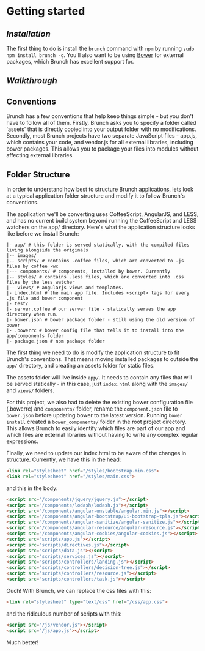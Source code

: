 # Getting started

## *Installation*
The first thing to do is install the ``brunch`` command with ``npm`` by running ``sudo npm install brunch -g``. You'll also want to be using [Bower](http://bower.io) for external packages, which Brunch has excellent support for.

## *Walkthrough*

## Conventions
Brunch has a few conventions that help keep things simple - but you don't have to follow all of them. Firstly, Brunch asks you to specify a folder called 'assets' that is directly copied into your output folder with no modifications. Secondly, most Brunch projects have two separate JavaScript files - app.js, which contains your code, and vendor.js for all external libraries, including bower packages. This allows you to package your files into modules without affecting external libraries.

## Folder Structure
In order to understand how best to structure Brunch applications, lets look at a typical application folder structure and modify it to follow Brunch's conventions.

The application we'll be converting uses CoffeeScript, AngularJS, and LESS, and has no current build system beyond running the CoffeeScript and LESS watchers on the app/ directory. Here's what the application structure looks like before we install Brunch:

    |- app/ # this folder is served statically, with the compiled files living alongside the originals
    |-- images/
    |-- scripts/ # contains .coffee files, which are converted to .js files by coffee -wc
    |--- components/ # components, installed by bower. Currently
    |-- styles/ # contains .less files, which are converted into .css files by the less watcher
    |-- views/ # angularjs views and templates.
    |- index.html # the main app file. Includes <script> tags for every .js file and bower component
    |- test/
    |- server.coffee # our server file - statically serves the app directory when run.
    |- bower.json # bower package folder - still using the old version of bower
    |- .bowerrc # bower config file that tells it to install into the app/components folder
    |- package.json # npm package folder


The first thing we need to do is modify the application structure to fit Brunch's conventions. That means moving installed packages to outside the ``app/`` directory, and creating an assets folder for static files.

The assets folder will live inside ``app/``. It needs to contain any files that will be served statically - in this case, just ``index.html`` along with the ``images/`` and ``views/`` folders.

For this project, we also had to delete the existing bower configuration file (.bowerrc) and ``components/`` folder, rename the ``component.json`` file to ``bower.json`` before updating bower to the latest version. Running ``bower install`` created a ``bower_components/`` folder in the root project directory. This allows Brunch to easily identify which files are part of our app and which files are external libraries without having to write any complex regular expressions.

Finally, we need to update our index.html to be aware of the changes in structure. Currently, we have this in the head:

```html
<link rel="stylesheet" href="/styles/bootstrap.min.css">
<link rel="stylesheet" href="/styles/main.css">
```

and this in the body:

```html
<script src="/components/jquery/jquery.js"></script>
<script src="/components/lodash/lodash.js"></script>
<script src="/components/angular-unstable/angular.min.js"></script>
<script src="/components/angular-bootstrap/ui-bootstrap-tpls.js"></script>
<script src="/components/angular-sanitize/angular-sanitize.js"></script>
<script src="/components/angular-resource/angular-resource.js"></script>
<script src="/components/angular-cookies/angular-cookies.js"></script>
<script src="scripts/app.js"></script>
<script src="scripts/directives.js"></script>
<script src="scripts/data.js"></script>
<script src="scripts/services.js"></script>
<script src="scripts/controllers/landing.js"></script>
<script src="scripts/controllers/decision-tree.js"></script>
<script src="scripts/controllers/resource.js"></script>
<script src="scripts/controllers/task.js"></script>
```

Ouch! With Brunch, we can replace the css files with this:

```html
<link rel="stylesheet" type="text/css" href="/css/app.css">
```

and the ridiculous number of scripts with this:

```html
<script src="/js/vendor.js"></script>
<script src="/js/app.js"></script>
```

Much better!